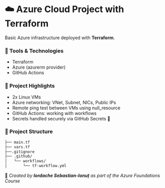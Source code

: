 # ☁️ Azure Cloud Project with Terraform

Basic Azure infrastructure deployed with **Terraform**.

### 🔧 Tools & Technologies
- Terraform
- Azure (azurerm provider)
- GitHub Actions

### 📌 Project Highlights
- 2x Linux VMs
- Azure networking: VNet, Subnet, NICs, Public IPs
- Remote ping test between VMs using null_resource
- GitHub Actions: working with workflows
- Secrets handled securely via GitHub Secrets 🔐

### 📁 Project Structure
```bash
├── main.tf
├── vars.tf
├──.gitignore
├── .github/
│   └── workflows/
│       └── tf-workflow.yml
```
📘 *Created by **Iordache Sebastian-Ionuț** as part of the Azure Foundations Course*
